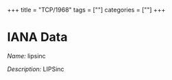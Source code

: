 +++
title = "TCP/1968"
tags = [""]
categories = [""]
+++

# IANA Data

_Name:_ lipsinc

_Description:_ LIPSinc

